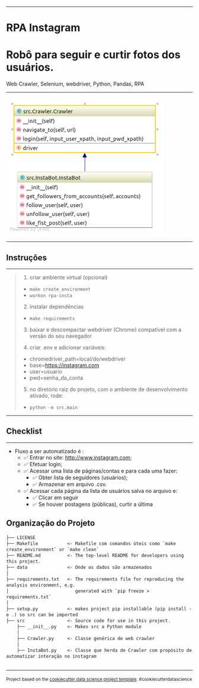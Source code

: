 ***
RPA Instagram
==============================
# Robô para seguir e curtir fotos dos usuários.
Web Crawler, Selenium, webdriver, Python, Pandas, RPA
***

![diagrama](src/classes.png)
***
## Instruções 
***
> 1. criar ambiente virtual (opcional)
>	- `make create_environment`
>   - `workon rpa-insta`
>
> 2. instalar dependências
> 	- `make requirements`
>
> 3. baixar e descompactar webdriver (Chrome) compatível com a versão do seu navegador
>   
> 4. criar .env e adicionar variáveis:
>	- chromedriver_path=local/do/webdriver 
>   - base=https://instagram.com
>	- user=usuario
>   - pwd=senha_da_conta
> 5. no diretório raiz do projeto, com o ambiente de desenvolvimento ativado, rode:
>   - `python -m src.main`
***
## Checklist
***

- Fluxo a ser automatizado é :
    - ✅ Entrar no site: http://www.instagram.com;
    - ✅ Efetuar login;
    - ✅ Acessar uma lista de páginas/contas e para cada uma fazer:
        - ✅ Obter lista de seguidores (usuários);
        - ✅ Armazenar em arquivo .csv.
    - ✅ Acessar cada página da lista de usuários salva no arquivo e:
        - ✅ Clicar em seguir
        - ✅ Se houver postagens (públicas), curtir a última

 Organização do Projeto
------------

    ├── LICENSE
    ├── Makefile           <- Makefile com comandos úteis como `make create_environment` or `make clean`
    ├── README.md          <- The top-level README for developers using this project.
    ├── data		       <- Onde os dados são armazenados
    │   
    ├── requirements.txt   <- The requirements file for reproducing the analysis environment, e.g.
    │                         generated with `pip freeze > requirements.txt`
    │
    ├── setup.py           <- makes project pip installable (pip install -e .) so src can be imported
    ├── src                <- Source code for use in this project.
        ├── __init__.py    <- Makes src a Python module
        │
        ├── Crawler.py     <- Classe genérica de web crawler
        │   
        ├── InstaBot.py    <- Classe que herda de Crawler com propósito de automatizar interação no instagram
       


--------

<p><small>Project based on the <a target="_blank" href="https://drivendata.github.io/cookiecutter-data-science/">cookiecutter data science project template</a>. #cookiecutterdatascience</small></p>
